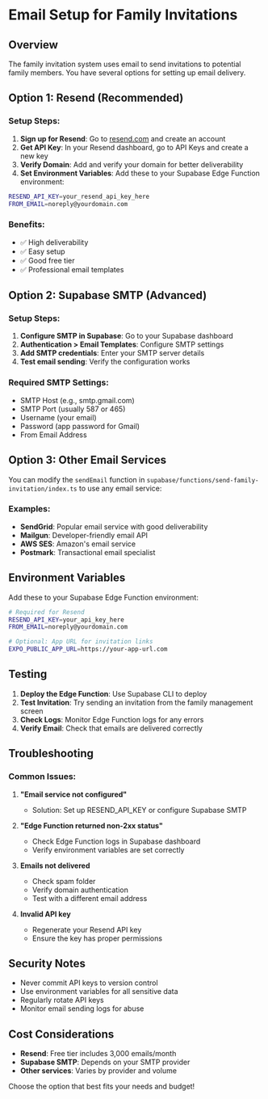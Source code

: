 # Email Setup for Family Invitations

## Overview
The family invitation system uses email to send invitations to potential family members. You have several options for setting up email delivery.

## Option 1: Resend (Recommended)

### Setup Steps:
1. **Sign up for Resend**: Go to [resend.com](https://resend.com) and create an account
2. **Get API Key**: In your Resend dashboard, go to API Keys and create a new key
3. **Verify Domain**: Add and verify your domain for better deliverability
4. **Set Environment Variables**: Add these to your Supabase Edge Function environment:

```bash
RESEND_API_KEY=your_resend_api_key_here
FROM_EMAIL=noreply@yourdomain.com
```

### Benefits:
- ✅ High deliverability
- ✅ Easy setup
- ✅ Good free tier
- ✅ Professional email templates

## Option 2: Supabase SMTP (Advanced)

### Setup Steps:
1. **Configure SMTP in Supabase**: Go to your Supabase dashboard
2. **Authentication > Email Templates**: Configure SMTP settings
3. **Add SMTP credentials**: Enter your SMTP server details
4. **Test email sending**: Verify the configuration works

### Required SMTP Settings:
- SMTP Host (e.g., smtp.gmail.com)
- SMTP Port (usually 587 or 465)
- Username (your email)
- Password (app password for Gmail)
- From Email Address

## Option 3: Other Email Services

You can modify the `sendEmail` function in `supabase/functions/send-family-invitation/index.ts` to use any email service:

### Examples:
- **SendGrid**: Popular email service with good deliverability
- **Mailgun**: Developer-friendly email API
- **AWS SES**: Amazon's email service
- **Postmark**: Transactional email specialist

## Environment Variables

Add these to your Supabase Edge Function environment:

```bash
# Required for Resend
RESEND_API_KEY=your_api_key_here
FROM_EMAIL=noreply@yourdomain.com

# Optional: App URL for invitation links
EXPO_PUBLIC_APP_URL=https://your-app-url.com
```

## Testing

1. **Deploy the Edge Function**: Use Supabase CLI to deploy
2. **Test Invitation**: Try sending an invitation from the family management screen
3. **Check Logs**: Monitor Edge Function logs for any errors
4. **Verify Email**: Check that emails are delivered correctly

## Troubleshooting

### Common Issues:

1. **"Email service not configured"**
   - Solution: Set up RESEND_API_KEY or configure Supabase SMTP

2. **"Edge Function returned non-2xx status"**
   - Check Edge Function logs in Supabase dashboard
   - Verify environment variables are set correctly

3. **Emails not delivered**
   - Check spam folder
   - Verify domain authentication
   - Test with a different email address

4. **Invalid API key**
   - Regenerate your Resend API key
   - Ensure the key has proper permissions

## Security Notes

- Never commit API keys to version control
- Use environment variables for all sensitive data
- Regularly rotate API keys
- Monitor email sending logs for abuse

## Cost Considerations

- **Resend**: Free tier includes 3,000 emails/month
- **Supabase SMTP**: Depends on your SMTP provider
- **Other services**: Varies by provider and volume

Choose the option that best fits your needs and budget! 